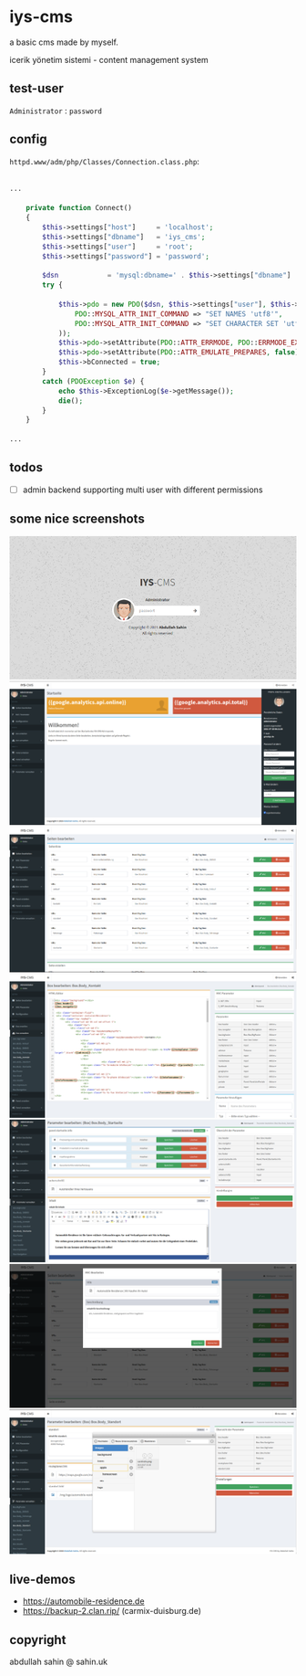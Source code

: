
# iys-cms

a basic cms made by myself.

icerik yönetim sistemi - content management system

## test-user

`Administrator` : `password`

## config

`httpd.www/adm/php/Classes/Connection.class.php`:

```php

...

    private function Connect()
    {
        $this->settings["host"]     = 'localhost';
		$this->settings["dbname"]   = 'iys_cms';
		$this->settings["user"]     = 'root';
		$this->settings["password"] = 'password';
		
        $dsn            = 'mysql:dbname=' . $this->settings["dbname"] . ';host=' . $this->settings["host"] . '';
        try {
          
            $this->pdo = new PDO($dsn, $this->settings["user"], $this->settings["password"], array(
                PDO::MYSQL_ATTR_INIT_COMMAND => "SET NAMES 'utf8'",
				PDO::MYSQL_ATTR_INIT_COMMAND => "SET CHARACTER SET 'utf8'"
            ));
            $this->pdo->setAttribute(PDO::ATTR_ERRMODE, PDO::ERRMODE_EXCEPTION);
            $this->pdo->setAttribute(PDO::ATTR_EMULATE_PREPARES, false);
            $this->bConnected = true;
        }
        catch (PDOException $e) {
            echo $this->ExceptionLog($e->getMessage());
            die();
        }
    }

...

```

## todos

- [ ] admin backend supporting multi user with different permissions


## some nice screenshots

![screenshots/screen1.png](./screenshots/screen1.png)
![screenshots/screen2.png](./screenshots/screen2.png)
![screenshots/screen3.png](./screenshots/screen3.png)
![screenshots/screen4.png](./screenshots/screen4.png)
![screenshots/screen5.png](./screenshots/screen5.png)
![screenshots/screen6.png](./screenshots/screen6.png)
![screenshots/screen7.png](./screenshots/screen7.png)


## live-demos

- https://automobile-residence.de
- https://backup-2.clan.rip/ (carmix-duisburg.de)

## copyright

abdullah sahin @ sahin.uk